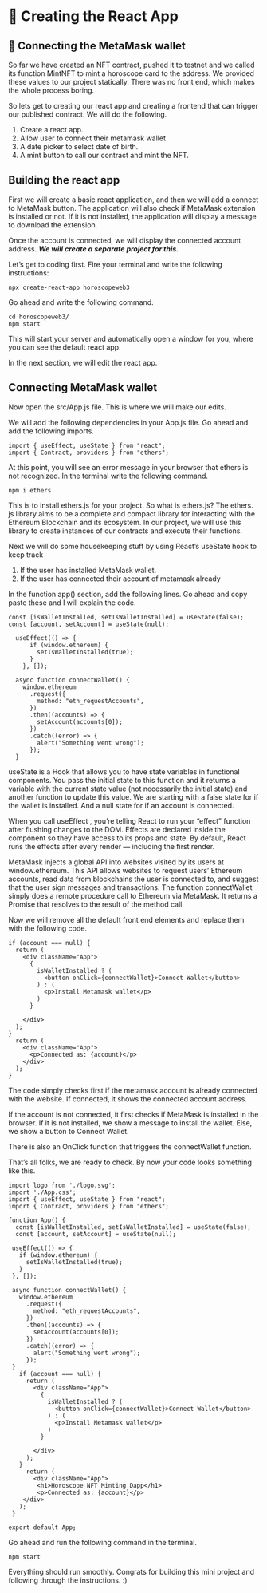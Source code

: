 # 👑 Creating the React App
## 🦊 Connecting the MetaMask wallet

So far we have created an NFT contract, pushed it to testnet and we called its function MintNFT to mint a horoscope card to the address. We provided these values to our project statically. There was no front end, which makes the whole process boring.

So lets get to creating our react app and creating a frontend that can trigger our published contract. We will do the following.

1.  Create a react app.
2.  Allow user to connect their metamask wallet
3.  A date picker to select date of birth.
4.  A mint button to call our contract and mint the NFT.

## Building the react app

First we will create a basic react application, and then we will add a connect to MetaMask button. The application will also check if MetaMask extension is installed or not. If it is not installed, the application will display a message to download the extension.

Once the account is connected, we will display the connected account address.  _**We will create a separate project for this.**_

Let’s get to coding first. Fire your terminal and write the following instructions:

```
npx create-react-app horoscopeweb3
```

Go ahead and write the following command.

```
cd horoscopeweb3/    
npm start
```

This will start your server and automatically open a window for you, where you can see the default react app.

In the next section, we will edit the react app.

## Connecting MetaMask wallet

Now open the src/App.js file. This is where we will make our edits.

We will add the following dependencies in your App.js file. Go ahead and add the following imports.

```
import { useEffect, useState } from "react";
import { Contract, providers } from "ethers";
```

At this point, you will see an error message in your browser that ethers is not recognized. In the terminal write the following command.

```
npm i ethers
```

This is to install ethers.js for your project. So what is ethers.js? The ethers. js library aims to be a complete and compact library for interacting with the Ethereum Blockchain and its ecosystem. In our project, we will use this library to create instances of our contracts and execute their functions.

Next we will do some housekeeping stuff by using React’s useState hook to keep track

1.  If the user has installed MetaMask wallet.
2.  If the user has connected their account of metamask already

In the function app() section, add the following lines. Go ahead and copy paste these and I will explain the code.

```
const [isWalletInstalled, setIsWalletInstalled] = useState(false);
const [account, setAccount] = useState(null);
 
  useEffect(() => {
      if (window.ethereum) {
        setIsWalletInstalled(true);
      }
    }, []);
 
  async function connectWallet() {
    window.ethereum
      .request({
        method: "eth_requestAccounts",
      })
      .then((accounts) => {
        setAccount(accounts[0]);
      })
      .catch((error) => {
        alert("Something went wrong");
      });
  }
```

useState is a Hook that allows you to have state variables in functional components. You pass the initial state to this function and it returns a variable with the current state value (not necessarily the initial state) and another function to update this value. We are starting with a false state for if the wallet is installed. And a null state for if an account is connected.

When you call useEffect , you’re telling React to run your “effect” function after flushing changes to the DOM. Effects are declared inside the component so they have access to its props and state. By default, React runs the effects after every render — including the first render.

MetaMask injects a global API into websites visited by its users at window.ethereum. This API allows websites to request users’ Ethereum accounts, read data from blockchains the user is connected to, and suggest that the user sign messages and transactions. The function connectWallet simply does a remote procedure call to Ethereum via MetaMask. It returns a Promise that resolves to the result of the method call.

Now we will remove all the default front end elements and replace them with the following code.

```
if (account === null) {
  return (
    <div className="App">
      { 
        isWalletInstalled ? (
          <button onClick={connectWallet}>Connect Wallet</button>
        ) : (
          <p>Install Metamask wallet</p>
        )
      }
 
    </div>
  );
}
  return (
    <div className="App"> 
      <p>Connected as: {account}</p>
    </div>
  );
}
```

The code simply checks first if the metamask account is already connected with the website. If connected, it shows the connected account address.

If the account is not connected, it first checks if MetaMask is installed in the browser. If it is not installed, we show a message to install the wallet. Else, we show a button to Connect Wallet.

There is also an OnClick function that triggers the connectWallet function.

That’s all folks, we are ready to check. By now your code looks something like this.

```
import logo from './logo.svg';
import './App.css';
import { useEffect, useState } from "react";
import { Contract, providers } from "ethers";
 
function App() {
  const [isWalletInstalled, setIsWalletInstalled] = useState(false);
  const [account, setAccount] = useState(null);
 
 useEffect(() => {
   if (window.ethereum) {
     setIsWalletInstalled(true);
   }
 }, []);
 
 async function connectWallet() {
   window.ethereum
     .request({
       method: "eth_requestAccounts",
     })
     .then((accounts) => {
       setAccount(accounts[0]);
     })
     .catch((error) => {
       alert("Something went wrong");
     });
 }
   if (account === null) {
     return (
       <div className="App">
         {
           isWalletInstalled ? (
             <button onClick={connectWallet}>Connect Wallet</button>
           ) : (
             <p>Install Metamask wallet</p>
           )
         }
 
       </div>
     );
   }
     return (
       <div className="App">
        <h1>Horoscope NFT Minting Dapp</h1>
        <p>Connected as: {account}</p>
    </div>
   );
 }
 
export default App;
```

Go ahead and run the following command in the terminal.

```
npm start
```

Everything should run smoothly. Congrats for building this mini project and following through the instructions. :)

